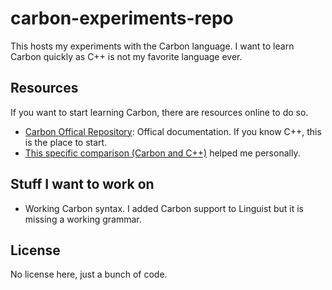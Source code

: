 # carbon-experiments-repo
This hosts my experiments with the Carbon language. I want to learn Carbon quickly as C++ is not my favorite language ever.

## Resources
If you want to start learning Carbon, there are resources online to do so.

- [Carbon Offical Repository](https://github.com/carbon-language/carbon-lang): Offical documentation. If you know C++, this is the place to start.
- [This specific comparison (Carbon and C++)](https://github.com/carbon-language/carbon-lang/tree/trunk?tab=readme-ov-file#carbon-and-c) helped me personally.

## Stuff I want to work on
- Working Carbon syntax. I added Carbon support to Linguist but it is missing a working grammar.

## License
No license here, just a bunch of code.
